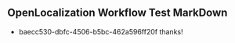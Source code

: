 ## OpenLocalization Workflow Test MarkDown
* baecc530-dbfc-4506-b5bc-462a596ff20f thanks!

<!--HONumber=Jul16_HO4-->


